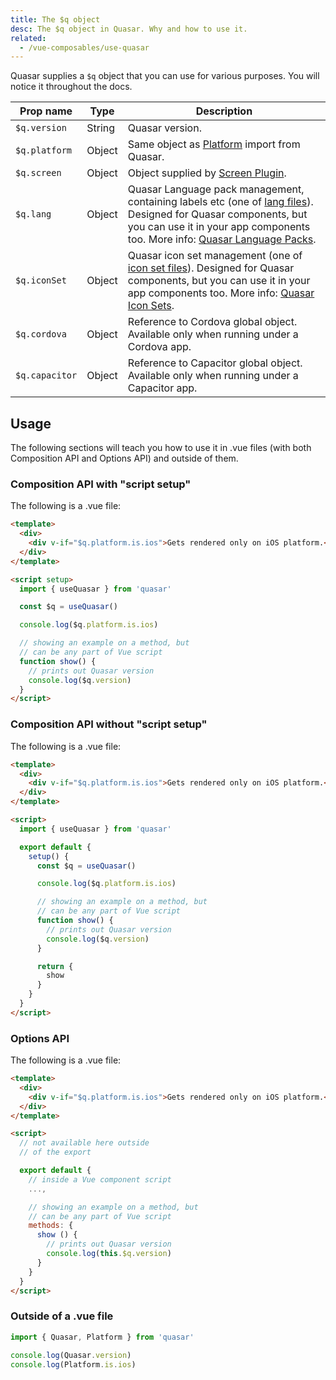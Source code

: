 ```yaml
---
title: The $q object
desc: The $q object in Quasar. Why and how to use it.
related:
  - /vue-composables/use-quasar
---
```


Quasar supplies a `$q` object that you can use for various purposes. You will notice it throughout the docs.

| Prop name      | Type   | Description                                                                                                                                                                                                                                                                                  |
| -------------- | ------ | -------------------------------------------------------------------------------------------------------------------------------------------------------------------------------------------------------------------------------------------------------------------------------------------- |
| `$q.version`   | String | Quasar version.                                                                                                                                                                                                                                                                              |
| `$q.platform`  | Object | Same object as [Platform](/options/platform-detection) import from Quasar.                                                                                                                                                                                                                   |
| `$q.screen`    | Object | Object supplied by [Screen Plugin](/options/screen-plugin).                                                                                                                                                                                                                                  |
| `$q.lang`      | Object | Quasar Language pack management, containing labels etc (one of [lang files](https://github.com/quasarframework/quasar/tree/dev/ui/lang)). Designed for Quasar components, but you can use it in your app components too. More info: [Quasar Language Packs](/options/quasar-language-packs). |
| `$q.iconSet`   | Object | Quasar icon set management (one of [icon set files](https://github.com/quasarframework/quasar/tree/dev/ui/icon-set)). Designed for Quasar components, but you can use it in your app components too. More info: [Quasar Icon Sets](/options/quasar-icon-sets).                               |
| `$q.cordova`   | Object | Reference to Cordova global object. Available only when running under a Cordova app.                                                                                                                                                                                                         |
| `$q.capacitor` | Object | Reference to Capacitor global object. Available only when running under a Capacitor app.                                                                                                                                                                                                     |

## Usage

The following sections will teach you how to use it in .vue files (with both Composition API and Options API) and outside of them.

### Composition API with "script setup"

The following is a .vue file:

```html
<template>
  <div>
    <div v-if="$q.platform.is.ios">Gets rendered only on iOS platform.</div>
  </div>
</template>

<script setup>
  import { useQuasar } from 'quasar'

  const $q = useQuasar()

  console.log($q.platform.is.ios)

  // showing an example on a method, but
  // can be any part of Vue script
  function show() {
    // prints out Quasar version
    console.log($q.version)
  }
</script>
```

### Composition API without "script setup"

The following is a .vue file:

```html
<template>
  <div>
    <div v-if="$q.platform.is.ios">Gets rendered only on iOS platform.</div>
  </div>
</template>

<script>
  import { useQuasar } from 'quasar'

  export default {
    setup() {
      const $q = useQuasar()

      console.log($q.platform.is.ios)

      // showing an example on a method, but
      // can be any part of Vue script
      function show() {
        // prints out Quasar version
        console.log($q.version)
      }

      return {
        show
      }
    }
  }
</script>
```

### Options API

The following is a .vue file:

```html
<template>
  <div>
    <div v-if="$q.platform.is.ios">Gets rendered only on iOS platform.</div>
  </div>
</template>

<script>
  // not available here outside
  // of the export

  export default {
    // inside a Vue component script
    ...,

    // showing an example on a method, but
    // can be any part of Vue script
    methods: {
      show () {
        // prints out Quasar version
        console.log(this.$q.version)
      }
    }
  }
</script>
```

### Outside of a .vue file

```js
import { Quasar, Platform } from 'quasar'

console.log(Quasar.version)
console.log(Platform.is.ios)
```
